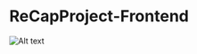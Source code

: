 # ReCapProject-Frontend

![Alt text](https://user-images.githubusercontent.com/55363753/111086003-22de1600-852b-11eb-9774-6b4dc7d62509.png)
